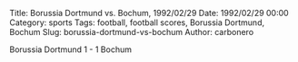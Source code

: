 Title: Borussia Dortmund vs. Bochum, 1992/02/29
Date: 1992/02/29 00:00
Category: sports
Tags: football, football scores, Borussia Dortmund, Bochum
Slug: borussia-dortmund-vs-bochum
Author: carbonero


Borussia Dortmund 1 - 1 Bochum
